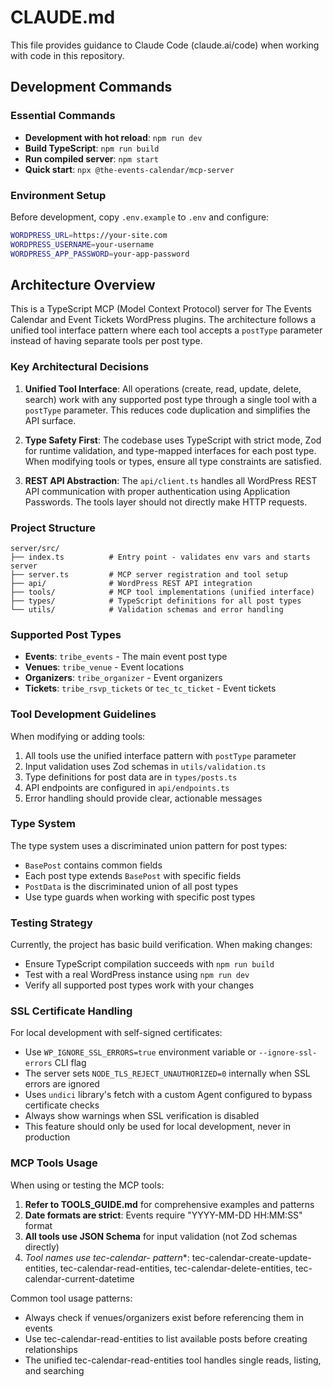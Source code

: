 # CLAUDE.md

This file provides guidance to Claude Code (claude.ai/code) when working with code in this repository.

## Development Commands

### Essential Commands

- **Development with hot reload**: `npm run dev`
- **Build TypeScript**: `npm run build`
- **Run compiled server**: `npm start`
- **Quick start**: `npx @the-events-calendar/mcp-server`

### Environment Setup

Before development, copy `.env.example` to `.env` and configure:

```bash
WORDPRESS_URL=https://your-site.com
WORDPRESS_USERNAME=your-username
WORDPRESS_APP_PASSWORD=your-app-password
```

## Architecture Overview

This is a TypeScript MCP (Model Context Protocol) server for The Events Calendar and Event Tickets WordPress plugins. The architecture follows a unified tool interface pattern where each tool accepts a `postType` parameter instead of having separate tools per post type.

### Key Architectural Decisions

1. **Unified Tool Interface**: All operations (create, read, update, delete, search) work with any supported post type through a single tool with a `postType` parameter. This reduces code duplication and simplifies the API surface.

2. **Type Safety First**: The codebase uses TypeScript with strict mode, Zod for runtime validation, and type-mapped interfaces for each post type. When modifying tools or types, ensure all type constraints are satisfied.

3. **REST API Abstraction**: The `api/client.ts` handles all WordPress REST API communication with proper authentication using Application Passwords. The tools layer should not directly make HTTP requests.

### Project Structure

```text
server/src/
├── index.ts          # Entry point - validates env vars and starts server
├── server.ts         # MCP server registration and tool setup
├── api/              # WordPress REST API integration
├── tools/            # MCP tool implementations (unified interface)
├── types/            # TypeScript definitions for all post types
└── utils/            # Validation schemas and error handling
```

### Supported Post Types

- **Events**: `tribe_events` - The main event post type
- **Venues**: `tribe_venue` - Event locations
- **Organizers**: `tribe_organizer` - Event organizers
- **Tickets**: `tribe_rsvp_tickets` or `tec_tc_ticket` - Event tickets

### Tool Development Guidelines

When modifying or adding tools:

1. All tools use the unified interface pattern with `postType` parameter
2. Input validation uses Zod schemas in `utils/validation.ts`
3. Type definitions for post data are in `types/posts.ts`
4. API endpoints are configured in `api/endpoints.ts`
5. Error handling should provide clear, actionable messages

### Type System

The type system uses a discriminated union pattern for post types:

- `BasePost` contains common fields
- Each post type extends `BasePost` with specific fields
- `PostData` is the discriminated union of all post types
- Use type guards when working with specific post types

### Testing Strategy

Currently, the project has basic build verification. When making changes:

- Ensure TypeScript compilation succeeds with `npm run build`
- Test with a real WordPress instance using `npm run dev`
- Verify all supported post types work with your changes

### SSL Certificate Handling

For local development with self-signed certificates:

- Use `WP_IGNORE_SSL_ERRORS=true` environment variable or `--ignore-ssl-errors` CLI flag
- The server sets `NODE_TLS_REJECT_UNAUTHORIZED=0` internally when SSL errors are ignored
- Uses `undici` library's fetch with a custom Agent configured to bypass certificate checks
- Always show warnings when SSL verification is disabled
- This feature should only be used for local development, never in production

### MCP Tools Usage

When using or testing the MCP tools:

1. **Refer to TOOLS_GUIDE.md** for comprehensive examples and patterns
2. **Date formats are strict**: Events require "YYYY-MM-DD HH:MM:SS" format
3. **All tools use JSON Schema** for input validation (not Zod schemas directly)
4. **Tool names use tec-calendar-* pattern**: tec-calendar-create-update-entities, tec-calendar-read-entities, tec-calendar-delete-entities, tec-calendar-current-datetime

Common tool usage patterns:
- Always check if venues/organizers exist before referencing them in events
- Use tec-calendar-read-entities to list available posts before creating relationships
- The unified tec-calendar-read-entities tool handles single reads, listing, and searching
